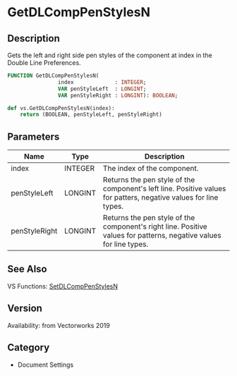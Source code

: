 # GetDLCompPenStylesN

## Description
Gets the left and right side pen styles of the component at index in the Double Line Preferences.

```pascal
FUNCTION GetDLCompPenStylesN(
				index             : INTEGER;
				VAR penStyleLeft  : LONGINT;
				VAR penStyleRight : LONGINT): BOOLEAN;
```

```python
def vs.GetDLCompPenStylesN(index):
    return (BOOLEAN, penStyleLeft, penStyleRight)
```

## Parameters
|Name|Type|Description|
|---|---|---|
|index|INTEGER|The index of the component.|
|penStyleLeft|LONGINT|Returns the pen style of the component's left line.  Positive values for patters, negative values for line types.|
|penStyleRight|LONGINT|Returns the pen style of the component's right line.  Positive values for patterns, negative values for line types.|

## See Also
VS Functions:
[SetDLCompPenStylesN](SetDLCompPenStylesN.md)

## Version
Availability: from Vectorworks 2019

## Category
* Document Settings

